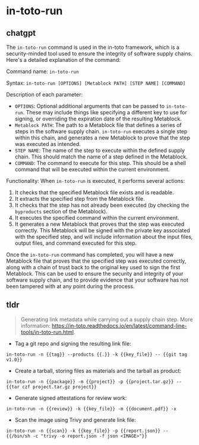 # in-toto-run 
## chatgpt 
The `in-toto-run` command is used in the in-toto framework, which is a security-minded tool used to ensure the integrity of software supply chains. Here's a detailed explanation of the command:

Command name: `in-toto-run`

Syntax: `in-toto-run [OPTIONS] [Metablock PATH] [STEP NAME] [COMMAND]`

Description of each parameter:

- `OPTIONS`: Optional additional arguments that can be passed to `in-toto-run`. These may include things like specifying a different key to use for signing, or overriding the expiration date of the resulting Metablock.
- `Metablock PATH`: The path to a Metablock file that defines a series of steps in the software supply chain. `in-toto-run` executes a single step within this chain, and generates a new Metablock to prove that the step was executed as intended.
- `STEP NAME`: The name of the step to execute within the defined supply chain. This should match the name of a step defined in the Metablock.
- `COMMAND`: The command to execute for this step. This should be a shell command that will be executed within the current environment.

Functionality: When `in-toto-run` is executed, it performs several actions:

1. It checks that the specified Metablock file exists and is readable.
2. It extracts the specified step from the Metablock file.
3. It checks that the step has not already been executed (by checking the `byproducts` section of the Metablock).
4. It executes the specified command within the current environment.
5. It generates a new Metablock that proves that the step was executed correctly. This Metablock will be signed with the private key associated with the specified step, and will include information about the input files, output files, and command executed for this step.

Once the `in-toto-run` command has completed, you will have a new Metablock file that proves that the specified step was executed correctly, along with a chain of trust back to the original key used to sign the first Metablock. This can be used to ensure the security and integrity of your software supply chain, and to provide evidence that your software has not been tampered with at any point during the process. 

## tldr 
 
> Generating link metadata while carrying out a supply chain step.
> More information: <https://in-toto.readthedocs.io/en/latest/command-line-tools/in-toto-run.html>.

- Tag a git repo and signing the resulting link file:

`in-toto-run -n {{tag}} --products {{.}} -k {{key_file}} -- {{git tag v1.0}}`

- Create a tarball, storing files as materials and the tarball as product:

`in-toto-run -n {{package}} -m {{project}} -p {{project.tar.gz}} -- {{tar czf project.tar.gz project}}`

- Generate signed attestations for review work:

`in-toto-run -n {{review}} -k {{key_file}} -m {{document.pdf}} -x`

- Scan the image using Trivy and generate link file:

`in-toto-run -n {{scan}} -k {{key_file}} -p {{report.json}} -- {{/bin/sh -c "trivy -o report.json -f json <IMAGE>"}}`
